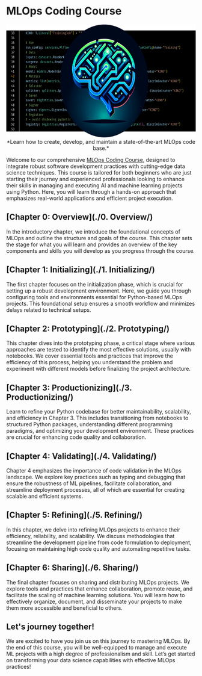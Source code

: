 # MLOps Coding Course

<center>
    <img src="./assets/banner.png" alt="MLOps Coding Course Banner" style="height: 300px" />
    <br />
    *Learn how to create, develop, and maintain a state-of-the-art MLOps code base.*
</center>

Welcome to our comprehensive [MLOps Coding Course](https://mlops-coding-course.fmind.dev/), designed to integrate robust software development practices with cutting-edge data science techniques. This course is tailored for both beginners who are just starting their journey and experienced professionals looking to enhance their skills in managing and executing AI and machine learning projects using Python. Here, you will learn through a hands-on approach that emphasizes real-world applications and efficient project execution.

## [Chapter 0: Overview](./0. Overview/)

In the introductory chapter, we introduce the foundational concepts of MLOps and outline the structure and goals of the course. This chapter sets the stage for what you will learn and provides an overview of the key components and skills you will develop as you progress through the course.

## [Chapter 1: Initializing](./1. Initializing/)

The first chapter focuses on the initialization phase, which is crucial for setting up a robust development environment. Here, we guide you through configuring tools and environments essential for Python-based MLOps projects. This foundational setup ensures a smooth workflow and minimizes delays related to technical setups.

## [Chapter 2: Prototyping](./2. Prototyping/)

This chapter dives into the prototyping phase, a critical stage where various approaches are tested to identify the most effective solutions, usually with notebooks. We cover essential tools and practices that improve the efficiency of this process, helping you understand the problem and experiment with different models before finalizing the project architecture.

## [Chapter 3: Productionizing](./3. Productionizing/)

Learn to refine your Python codebase for better maintainability, scalability, and efficiency in Chapter 3. This includes transitioning from notebooks to structured Python packages, understanding different programming paradigms, and optimizing your development environment. These practices are crucial for enhancing code quality and collaboration.

## [Chapter 4: Validating](./4. Validating/)

Chapter 4 emphasizes the importance of code validation in the MLOps landscape. We explore key practices such as typing and debugging that ensure the robustness of ML pipelines, facilitate collaboration, and streamline deployment processes, all of which are essential for creating scalable and efficient systems.

## [Chapter 5: Refining](./5. Refining/)

In this chapter, we delve into refining MLOps projects to enhance their efficiency, reliability, and scalability. We discuss methodologies that streamline the development pipeline from code formulation to deployment, focusing on maintaining high code quality and automating repetitive tasks.

## [Chapter 6: Sharing](./6. Sharing/)

The final chapter focuses on sharing and distributing MLOps projects. We explore tools and practices that enhance collaboration, promote reuse, and facilitate the scaling of machine learning solutions. You will learn how to effectively organize, document, and disseminate your projects to make them more accessible and beneficial to others.

## Let's journey together!

We are excited to have you join us on this journey to mastering MLOps. By the end of this course, you will be well-equipped to manage and execute ML projects with a high degree of professionalism and skill. Let’s get started on transforming your data science capabilities with effective MLOps practices!
